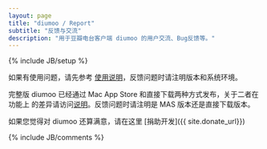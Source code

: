 ```yaml
---
layout: page
title: "diumoo / Report"
subtitle: "反馈与交流"
description: "用于豆瓣电台客户端 diumoo 的用户交流、Bug反馈等。"
---
```

{% include JB/setup %}

如果有使用问题，请先参考 [使用说明](/usage)，反馈问题时请注明版本和系统环境。

完整版 diumoo 已经通过 Mac App Store 和直接下载两种方式发布，关于二者在功能上
的差异请访问[说明](/different.html)。反馈问题时请注明是 MAS 版本还是直接下载版本。

如果您觉得对 diumoo 还算满意，请在这里 [捐助开发]({{ site.donate_url}})

{% include JB/comments %}
